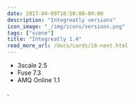 ```yaml
---
date: 2017-04-09T10:58:08-04:00
description: "Integreatly versions"
icon_image: "_/img/icons/versions.png"
tags: ["scene"]
title: "Integreatly 1.4"
read_more_url: /docs/cards/i8-next.html
---
```


- 3scale 2.5
- Fuse 7.3
- AMQ Online 1.1

<!--more-->

.
